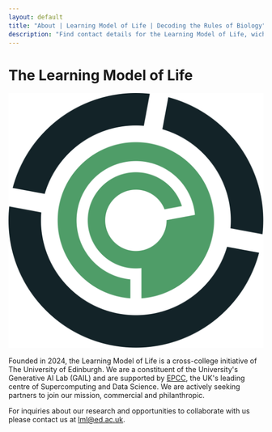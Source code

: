 ```yaml
---
layout: default
title: "About | Learning Model of Life | Decoding the Rules of Biology"
description: "Find contact details for the Learning Model of Life, wich is based collaboratively within the University of Edinburgh, combining science expertise across colleges."
---
```


<div class="about-content">
    <h1 class="about-title">The Learning Model of Life</h1>
    <div class="about-section">
        <div class="logo-container">
            <img src="/img/logo/svg/LML_logo.svg" alt="Learning Model of Life Logo" class="lml-logo">
        </div>
        <div class="about-text">
            <p>
                Founded in 2024, the Learning Model of Life is a cross-college initiative of The University of Edinburgh. We are a constituent of the University's Generative AI Lab (GAIL) and are supported by <a href="https://www.epcc.ed.ac.uk">EPCC</a>, the UK's leading centre of Supercomputing and Data Science. We are actively seeking partners to join our mission, commercial and philanthropic.
            </p>
            <p>
                For inquiries about our research and opportunities to collaborate with us please contact us at <a href="mailto:lml@ed.ac.uk">lml@ed.ac.uk</a>.
            </p>
        </div>
    </div>
</div>

